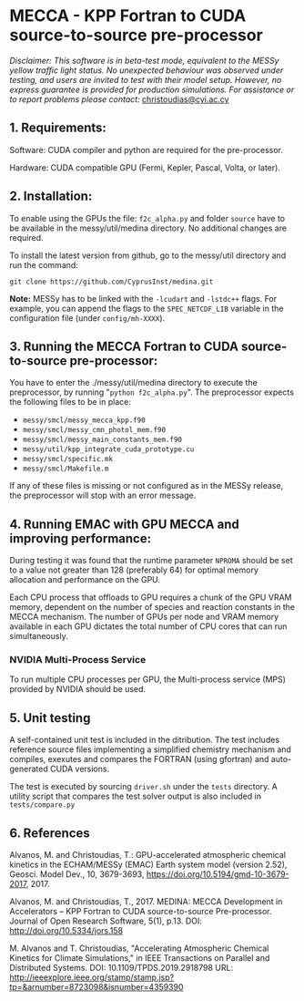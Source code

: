# MECCA - KPP Fortran to CUDA source-to-source pre-processor

*Disclaimer: This software is in beta-test mode, 
equivalent to the MESSy yellow traffic light status.
No unexpected behaviour was observed under testing, and users are 
invited to test with their model setup. However, no express guarantee
is provided for production simulations. 
For assistance or to report problems please contact:* christoudias@cyi.ac.cy
 
## 1. Requirements:

Software: CUDA compiler and python are required for the pre-processor. 

Hardware: CUDA compatible GPU (Fermi, Kepler, Pascal, Volta, or later). 

## 2. Installation:

To enable using the GPUs the file: 
`f2c_alpha.py`  and folder `source` 
have to be available in the messy/util/medina directory. 
No additional changes are required. 

To install the latest version from github, go to the messy/util directory
and run the command:

`git clone https://github.com/CyprusInst/medina.git`

**Note:** MESSy has to be linked with the `-lcudart` and `-lstdc++` flags. 
For example, you can append the flags to the `SPEC_NETCDF_LIB` variable 
in the configuration file (under `config/mh-XXXX`).

## 3. Running the MECCA Fortran to CUDA source-to-source pre-processor:

You have to enter the ./messy/util/medina directory to execute the
preprocessor, by running "`python f2c_alpha.py`". The preprocessor expects
the following files to be in place:

* `messy/smcl/messy_mecca_kpp.f90`
* `messy/smcl/messy_cmn_photol_mem.f90`
* `messy/smcl/messy_main_constants_mem.f90`
* `messy/util/kpp_integrate_cuda_prototype.cu`
* `messy/smcl/specific.mk`
* `messy/smcl/Makefile.m`
 
If any of these files is missing or not configured as in the MESSy release,
the preprocessor will stop with an error message.

## 4. Running EMAC with GPU MECCA and improving performance:

During testing it was found that the runtime parameter `NPROMA` should be set 
to a value not greater than 128 (preferably 64) for optimal memory allocation 
and performance on the GPU.

Each CPU process that offloads to GPU requires a chunk of the GPU VRAM memory,
dependent on the number of species and reaction constants in the MECCA mechanism. 
The number of GPUs per node and VRAM memory available in each GPU dictates the
total number of CPU cores that can run simultaneously.

### NVIDIA Multi-Process Service
To run multiple CPU processes per GPU, the Multi-process service (MPS) provided 
by NVIDIA should be used.

## 5. Unit testing

A self-contained unit test is included in the ditribution. The test includes 
reference source files implementing a simplified chemistry mechanism and 
compiles, exexutes and compares the FORTRAN (using gfortran) 
and auto-generated CUDA versions.

The test is executed by sourcing `driver.sh` under the `tests` directory. 
A utility script that compares the test solver output is also included in `tests/compare.py`

## 6. References

Alvanos, M. and Christoudias, T.: GPU-accelerated atmospheric chemical kinetics in the ECHAM/MESSy (EMAC) Earth system model (version 2.52), Geosci. Model Dev., 10, 3679-3693, https://doi.org/10.5194/gmd-10-3679-2017, 2017. 

Alvanos, M. and Christoudias, T., 2017. MEDINA: MECCA Development in Accelerators – KPP Fortran to CUDA source-to-source Pre-processor. Journal of Open Research Software, 5(1), p.13. DOI: http://doi.org/10.5334/jors.158

M. Alvanos and T. Christoudias, "Accelerating Atmospheric Chemical Kinetics for Climate Simulations," in IEEE Transactions on Parallel and Distributed Systems. DOI: 10.1109/TPDS.2019.2918798
URL: http://ieeexplore.ieee.org/stamp/stamp.jsp?tp=&arnumber=8723098&isnumber=4359390

